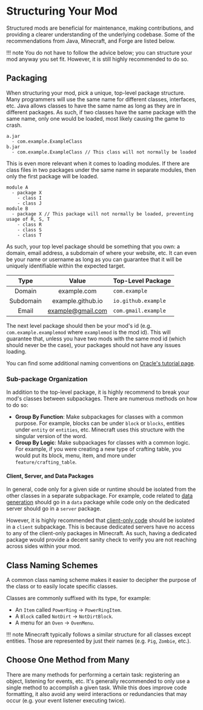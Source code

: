 Structuring Your Mod
====================

Structured mods are beneficial for maintenance, making contributions, and providing a clearer understanding of the underlying codebase. Some of the recommendations from Java, Minecraft, and Forge are listed below.

!!! note
    You do not have to follow the advice below; you can structure your mod anyway you set fit. However, it is still highly recommended to do so.

Packaging
---------

When structuring your mod, pick a unique, top-level package structure. Many programmers will use the same name for different classes, interfaces, etc. Java allows classes to have the same name as long as they are in different packages. As such, if two classes have the same package with the same name, only one would be loaded, most likely causing the game to crash.

```
a.jar
  - com.example.ExampleClass
b.jar
  - com.example.ExampleClass // This class will not normally be loaded
```

This is even more relevant when it comes to loading modules. If there are class files in two packages under the same name in separate modules, then only the first package will be loaded.

```
module A
  - package X
    - class I
    - class J
module B
  - package X // This package will not normally be loaded, preventing usage of R, S, T
    - class R
    - class S
    - class T
```

As such, your top level package should be something that you own: a domain, email address, a subdomain of where your website, etc. It can even be your name or username as long as you can guarantee that it will be uniquely identifiable within the expected target.

Type      | Value             | Top-Level Package
:---:     | :---:             | :---
Domain    | example.com       | `com.example`
Subdomain | example.github.io | `io.github.example`
Email     | example@gmail.com | `com.gmail.example`

The next level package should then be your mod's id (e.g. `com.example.examplemod` where `examplemod` is the mod id). This will guarantee that, unless you have two mods with the same mod id (which should never be the case), your packages should not have any issues loading.

You can find some additional naming conventions on [Oracle's tutorial page][naming].

### Sub-package Organization

In addition to the top-level package, it is highly recommend to break your mod's classes between subpackages. There are numerous methods on how to do so:

* **Group By Function**: Make subpackages for classes with a common purpose. For example, blocks can be under `block` or `blocks`, entities under `entity` or `entities`, etc. Minecraft uses this structure with the singular version of the word.
* **Group By Logic**: Make subpackages for classes with a common logic. For example, if you were creating a new type of crafting table, you would put its block, menu, item, and more under `feature/crafting_table`.

#### Client, Server, and Data Packages

In general, code only for a given side or runtime should be isolated from the other classes in a separate subpackage. For example, code related to [data generation][datagen] should go in a `data` package while code only on the dedicated server should go in a `server` package.

However, it is highly recommended that [client-only code][sides] should be isolated in a `client` subpackage. This is because dedicated servers have no access to any of the client-only packages in Minecraft. As such, having a dedicated package would provide a decent sanity check to verify you are not reaching across sides within your mod.

Class Naming Schemes
--------------------

A common class naming scheme makes it easier to decipher the purpose of the class or to easily locate specific classes.

Classes are commonly suffixed with its type, for example:

* An `Item` called `PowerRing` -> `PowerRingItem`.
* A `Block` called `NotDirt` -> `NotDirtBlock`.
* A menu for an `Oven` -> `OvenMenu`.

!!! note
    Minecraft typically follows a similar structure for all classes except entities. Those are represented by just their names (e.g. `Pig`, `Zombie`, etc.).

Choose One Method from Many
---------------------------

There are many methods for performing a certain task: registering an object, listening for events, etc. It's generally recommended to only use a single method to accomplish a given task. While this does improve code formatting, it also avoid any weird interactions or redundancies that may occur (e.g. your event listener executing twice).

[naming]: https://docs.oracle.com/javase/tutorial/java/package/namingpkgs.html
[datagen]: ../datagen/index.md
[sides]: ../concepts/sides.md
